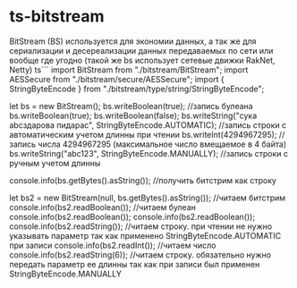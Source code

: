 # ts-bitstream
BitStream (BS) используется для экономии данных, а так же для сериализации и десереализации данных передаваемых по сети или вообще где угодно (такой же bs использует сетевые движки RakNet, Netty)
ts```
import BitStream from "./bitstream/BitStream";
import AESSecure from "./bitstream/secure/AESSecure";
import { StringByteEncode } from "./bitstream/type/string/StringByteEncode";




let bs = new BitStream();
bs.writeBoolean(true); //запись булеана
bs.writeBoolean(true);
bs.writeBoolean(false);
bs.writeString("сука abcздарова пидарас", StringByteEncode.AUTOMATIC); //запись строки с автоматическим учетом длинны при чтении
bs.writeInt(4294967295); //запись числа 4294967295 (максимальное число вмещаемое в 4 байта)
bs.writeString("abc123", StringByteEncode.MANUALLY); //запись строки с ручным учетом длинны

console.info(bs.getBytes().asString()); //получить битстрим как строку

let bs2 = new BitStream(null, bs.getBytes().asString()); //читаем битстрим
console.info(bs2.readBoolean()); //читаем булеан
console.info(bs2.readBoolean());
console.info(bs2.readBoolean());
console.info(bs2.readString()); //читаем строку. при чтении не нужно указывать параметр так как применено StringByteEncode.AUTOMATIC при записи
console.info(bs2.readInt()); //читаем число
console.info(bs2.readString(6)); //читаем строку. обязательно нужно передать параметр ее длинны так как при записи был применен StringByteEncode.MANUALLY

```
